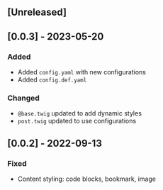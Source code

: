 ## [Unreleased]


## [0.0.3] - 2023-05-20

### Added
- Added `config.yaml` with new configurations
- Added `config.def.yaml`

### Changed
- `@base.twig` updated to add dynamic styles
- `post.twig` updated to use configurations

## [0.0.2] - 2022-09-13
### Fixed
- Content styling: code blocks, bookmark, image